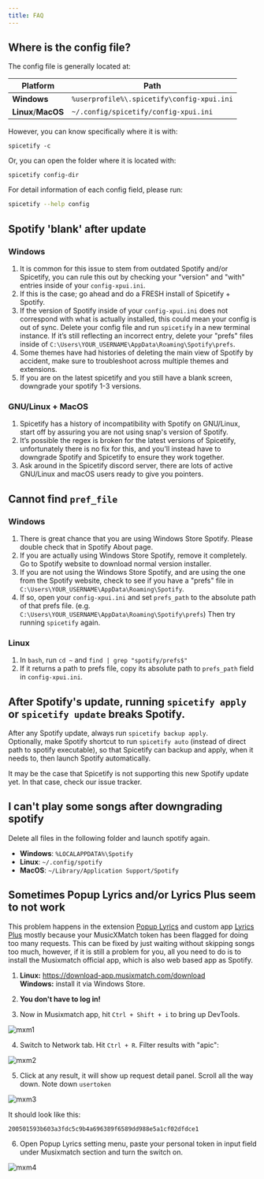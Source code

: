 ```yaml
---
title: FAQ
---
```


## Where is the config file?

The config file is generally located at:

| Platform            | Path                                       |
| ------------------- | ------------------------------------------ |
| **Windows**         | `%userprofile%\.spicetify\config-xpui.ini` |
| **Linux**/**MacOS** | `~/.config/spicetify/config-xpui.ini`      |

However, you can know specifically where it is with:

```
spicetify -c
```

Or, you can open the folder where it is located with:

```
spicetify config-dir
```

For detail information of each config field, please run:

```bash
spicetify --help config
```
## Spotify 'blank' after update

### Windows

1. It is common for this issue to stem from outdated Spotify and/or Spicetify, you can rule this out by checking your "version" and "with" entries inside of your `config-xpui.ini`.
2. If this is the case; go ahead and do a FRESH install of Spicetify + Spotify.
3. If the version of Spotify inside of your `config-xpui.ini` does not correspond with what is actually installed, this could mean your config is out of sync. Delete your config file and run `spicetify` in a new terminal instance. If it’s still reflecting an incorrect entry, delete your "prefs" files inside of `C:\Users\YOUR_USERNAME\AppData\Roaming\Spotify\prefs`.
4. Some themes have had histories of deleting the main view of Spotify by accident, make sure to troubleshoot across multiple themes and extensions.
5. If you are on the latest spicetify and you still have a blank screen, downgrade your spotify 1-3 versions.

### GNU/Linux + MacOS

1. Spicetify has a history of incompatibility with Spotify on GNU/Linux, start off by assuring you are not using snap's version of Spotify.
2. It’s possible the regex is broken for the latest versions of Spicetify, unfortunately there is no fix for this, and you'll instead have to downgrade Spotify and Spicetify to ensure they work together.
3. Ask around in the Spicetify discord server, there are lots of active GNU/Linux and macOS users ready to give you pointers.


## Cannot find `pref_file`

### Windows

1. There is great chance that you are using Windows Store Spotify. Please double check that in Spotify About page.
2. If you are actually using Windows Store Spotify, remove it completely. Go to Spotify website to download normal version installer.
3. If you are not using the Windows Store Spotify, and are using the one from the Spotify website, check to see if you have a "prefs" file in `C:\Users\YOUR_USERNAME\AppData\Roaming\Spotify`. 
4. If so, open your `config-xpui.ini` and set `prefs_path` to the absolute path of that prefs file. (e.g. `C:\Users\YOUR_USERNAME\AppData\Roaming\Spotify\prefs`) Then try running `spicetify` again. 

### Linux

1. In `bash`, run `cd ~` and `find | grep "spotify/prefs$"`
2. If it returns a path to prefs file, copy its absolute path to `prefs_path` field in `config-xpui.ini`.

## After Spotify's update, running `spicetify apply` or `spicetify update` breaks Spotify.

After any Spotify update, always run `spicetify backup apply`.  
Optionally, make Spotify shortcut to run `spicetify auto` (instead of direct path to spotify executable), so that Spicetify can backup and apply, when it needs to, then launch Spotify automatically.

It may be the case that Spicetify is not supporting this new Spotify update yet. In that case, check our issue tracker.

## I can't play some songs after downgrading spotify

Delete all files in the following folder and launch spotify again.

- **Windows**: `%LOCALAPPDATA%\Spotify`
- **Linux**: `~/.config/spotify`
- **MacOS**: `~/Library/Application Support/Spotify`

## Sometimes **Popup Lyrics** and/or **Lyrics Plus** seem to not work

This problem happens in the extension [Popup Lyrics](https://github.com/spicetify/spicetify-cli/wiki/Extensions#pop-up-lyrics) and custom app [Lyrics Plus](https://github.com/spicetify/spicetify-cli/wiki/Custom-Apps#lyrics-plus) mostly because your MusicXMatch token has been flagged for doing too many requests. This can be fixed by just waiting without skipping songs too much, however, if it is still a problem for you, all you need to do is to install the Musixmatch official app, which is also web based app as Spotify.

1. **Linux:** https://download-app.musixmatch.com/download  
   **Windows:** install it via Windows Store.

2. **You don't have to log in!**

3. Now in Musixmatch app, hit `Ctrl + Shift + i` to bring up DevTools.

![mxm1](https://i.imgur.com/jMGMgCc.png)

4. Switch to Network tab. Hit `Ctrl + R`. Filter results with "apic":

![mxm2](https://i.imgur.com/QdwqtQa.png)

5. Click at any result, it will show up request detail panel. Scroll all the way down. Note down `usertoken`

![mxm3](https://i.imgur.com/ZsGwKG3.png)

It should look like this:

```
200501593b603a3fdc5c9b4a696389f6589dd988e5a1cf02dfdce1
```

6. Open Popup Lyrics setting menu, paste your personal token in input field under Musixmatch section and turn the switch on.

![mxm4](https://i.imgur.com/yvrkllb.png)
